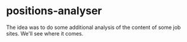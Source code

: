 # positions-analyser
The idea was to do some additional analysis of the content of some job sites. We'll see where it comes.
